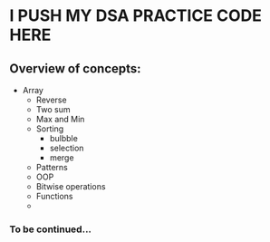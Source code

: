 # I PUSH MY DSA PRACTICE CODE HERE

## Overview of concepts:
- Array
    - Reverse
    - Two sum
    - Max and Min
    - Sorting
        - bulbble
        - selection
        - merge
    - Patterns
    - OOP
    - Bitwise operations
    - Functions
    - 

### To be continued...